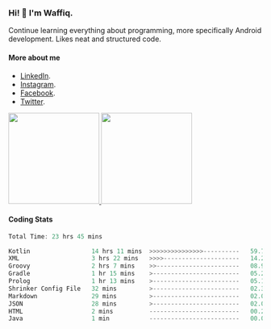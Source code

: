 ### Hi! 👋 I'm Waffiq.

Continue learning everything about programming, more specifically Android development. Likes neat and structured code.

#### More about me 
- [LinkedIn](https://www.linkedin.com/in/waffiqaziz/).
- [Instagram](https://www.instagram.com/waffiqaziz/).
- [Facebook](https://web.facebook.com/WaffiqAziz/).
- [Twitter](https://twitter.com/AzizWaffiq).

<p align="left">
<a href="https://github.com/waffiqaziz">
  <img height="180em" src="https://github-readme-stats-eight-theta.vercel.app/api?username=waffiqaziz&show_icons=true&theme=algolia&include_all_commits=true&count_private=true"/>
  <img height="180em" src="https://github-readme-stats-eight-theta.vercel.app/api/top-langs/?username=waffiqaziz&layout=compact&langs_count=8&theme=algolia"/>
</a>
</p>

#### Coding Stats
<!--START_SECTION:waka-->

```rust
Total Time: 23 hrs 45 mins

Kotlin                 14 hrs 11 mins  >>>>>>>>>>>>>>>----------   59.72 %
XML                    3 hrs 22 mins   >>>>---------------------   14.20 %
Groovy                 2 hrs 7 mins    >>-----------------------   08.94 %
Gradle                 1 hr 15 mins    >------------------------   05.29 %
Prolog                 1 hr 13 mins    >------------------------   05.14 %
Shrinker Config File   32 mins         >------------------------   02.31 %
Markdown               29 mins         >------------------------   02.09 %
JSON                   28 mins         >------------------------   02.01 %
HTML                   2 mins          -------------------------   00.20 %
Java                   1 min           -------------------------   00.09 %
```

<!--END_SECTION:waka-->
